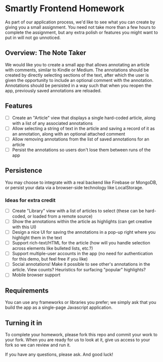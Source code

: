 # Smartly Frontend Homework

As part of our application process, we'd like to see what you can create by giving you a small assignment. You need not take more than a few hours to complete the assignment, but any extra polish or features you might want to put in will not go unnoticed.

## Overview: The Note Taker

We would like you to create a small app that allows annotating an article with comments, similar to Kindle or Medium. The annotations should be created by directly selecting sections of the text, after which the user is given the opportunity to include an optional comment with the annotation. Annotations should be persisted in a way such that when you reopen the app, previously saved annotations are reloaded.

## Features

 - [ ] Create an "Article" view that displays a single hard-coded article, along with a list of any associated annotations
 - [ ] Allow selecting a string of text in the article and saving a record of it as an annotation, along with an optional attached comment
 - [ ] Allow removing annotations from the list of saved annotations for an article
 - [ ] Persist the annotations so users don't lose them between runs of the app

## Persistence

You may choose to integrate with a real backend like Firebase or MongoDB, or persist your data via a browser-side technology like LocalStorage.

### Ideas for extra credit

 - [ ] Create "Library" view with a list of articles to select (these can be hard-coded, or loaded from a remote source)
 - [ ] Show the annotations within the article as highlights (can get creative with this UI)
 - [ ] Design a nice UI for saving the annotations in a pop-up right where you highlight them in the text 
 - [ ] Support rich-text/HTML for the article (how will you handle selection across elements like bulleted lists, etc.?)
 - [ ] Support multiple-user accounts in the app (no need for authentication for this demo, but feel free if you like)
 - [ ] Social annotations! Make it possible to see other's annotations in the article. View counts? Heuristics for surfacing "popular" highlights?
 - [ ] Mobile browser support

## Requirements

You can use any frameworks or libraries you prefer; we simply ask that you build the app as a single-page Javascript application.

## Turning it in

To complete your homework, please fork this repo and commit your work to your fork. When you are ready for us to look at it, give us access to your fork so we can review and run it.

If you have any questions, please ask. And good luck!
